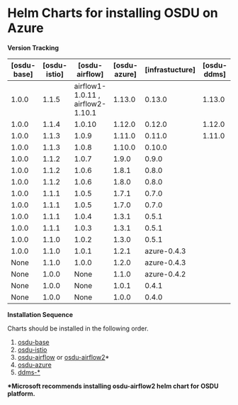 # Helm Charts for installing OSDU on Azure

__Version Tracking__

| [osdu-base]  | [osdu-istio]   | [osdu-airflow]   | [osdu-azure]   |  [infrastucture]  |   [osdu-ddms]     |
| ------------ | -------------- | ---------------- | -------------- | ----------------- | ----------------- |
|  1.0.0       |  1.1.5         | airflow1-1.0.11 , airflow2- 1.10.1 | 1.13.0         | 0.13.0            | 1.13.0
|  1.0.0       |  1.1.4         | 1.0.10           | 1.12.0         | 0.12.0            | 1.12.0
|  1.0.0       |  1.1.3         | 1.0.9            | 1.11.0         | 0.11.0            | 1.11.0             |
|  1.0.0       |  1.1.3         | 1.0.8            | 1.10.0         | 0.10.0            |                   |
|  1.0.0       |  1.1.2         | 1.0.7            | 1.9.0          | 0.9.0             |                   |
|  1.0.0       |  1.1.2         | 1.0.6            | 1.8.1          | 0.8.0             |                   |
|  1.0.0       |  1.1.2         | 1.0.6            | 1.8.0          | 0.8.0             |                   |
|  1.0.0       |  1.1.1         | 1.0.5            | 1.7.1          | 0.7.0             |                   |
|  1.0.0       |  1.1.1         | 1.0.5            | 1.7.0          | 0.7.0             |                   |
|  1.0.0       |  1.1.1         | 1.0.4            | 1.3.1          | 0.5.1             |                   |
|  1.0.0       |  1.1.1         | 1.0.3            | 1.3.1          | 0.5.1             |                   |
|  1.0.0       |  1.1.0         | 1.0.2            | 1.3.0          | 0.5.1             |                   |
|  1.0.0       |  1.1.0         | 1.0.1            | 1.2.1          | azure-0.4.3       |                   |
|  None        |  1.1.0         | 1.0.0            | 1.2.0          | azure-0.4.3       |                   |
|  None        |  1.0.0         | None             | 1.1.0          | azure-0.4.2       |                   |
|  None        |  1.0.0         | None             | 1.0.1          | 0.4.1             |                   |
|  None        |  1.0.0         | None             | 1.0.0          | 0.4.0             |                   |

__Installation Sequence__

Charts should be installed in the following order.

1. [osdu-base](osdu-base/README.md)
2. [osdu-istio](osdu-istio/README.md)
3. [osdu-airflow](osdu-airflow/README.md) or [osdu-airflow2](osdu-airflow2/README.md)*
4. [osdu-azure](osdu-azure/README.md)
5. [ddms-*](osdu-ddms/README.md)

__*Microsoft recommends installing osdu-airflow2 helm chart for OSDU platform.__
